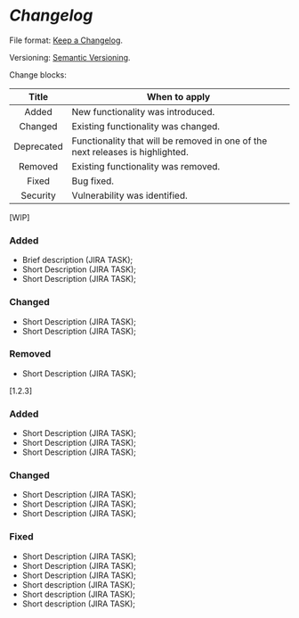 # _Changelog_

File format: [Keep a Changelog](https://keepachangelog.com/en/1.1.0/).

Versioning: [Semantic Versioning](https://semver.org/).

Change blocks:

|    Title       | When to apply                                                                  |
|:--------------:|--------------------------------------------------------------------------------|
|   Added        | New functionality was introduced.                                              |
|   Changed      | Existing functionality was changed.                                            |
|   Deprecated   | Functionality that will be removed in one of the next releases is highlighted. |
|   Removed      | Existing functionality was removed.                                            |
|   Fixed        | Bug fixed.                                                                     |
|   Security     | Vulnerability was identified.                                                  |

[WIP]

### Added

- Brief description (JIRA TASK);
- Short Description (JIRA TASK);
- Short Description (JIRA TASK);

### Changed

- Short Description (JIRA TASK);
- Short Description (JIRA TASK);

### Removed

- Short Description (JIRA TASK);

[1.2.3]

### Added

- Short Description (JIRA TASK);
- Short Description (JIRA TASK);
- Short Description (JIRA TASK);

### Changed

- Short Description (JIRA TASK);
- Short Description (JIRA TASK);
- Short Description (JIRA TASK);

### Fixed

- Short Description (JIRA TASK);
- Short Description (JIRA TASK);
- Short Description (JIRA TASK);
- Short description (JIRA TASK);
- Short description (JIRA TASK);
- Short description (JIRA TASK);
